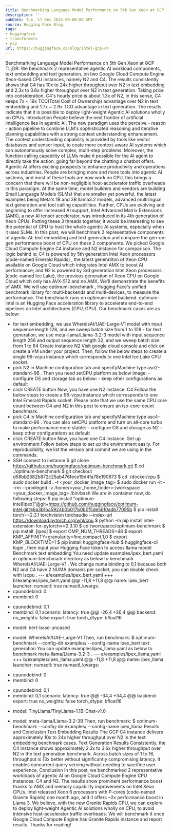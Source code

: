 ```yaml
---
title: Benchmarking Language Model Performance on 5th Gen Xeon at GCP
description: ''
pubDate: Tue, 17 Dec 2024 00:00:00 GMT
source: Hugging Face Blog
tags:
- huggingface
- transformers
- nlp
url: https://huggingface.co/blog/intel-gcp-c4
---
```


Benchmarking Language Model Performance on 5th Gen Xeon at GCP
TL;DR: We benchmark 2 representative agentic AI workload components, text embedding and text generation, on two Google Cloud Compute Engine Xeon-based CPU instances, namely N2 and C4. The results consistently shows that C4 has 10x to 24x higher throughput over N2 in text embedding and 2.3x to 3.6x higher throughput over N2 in text generation. Taking price into consideration, C4's hourly price is about 1.3x of N2, in this sense, C4 keeps 7x ~ 19x TCO(Total Cost of Ownership) advantage over N2 in text embedding and 1.7x ~ 2.9x TCO advantage in text generation. The results indicate that it is possible to deploy light-weight Agentic AI solutions wholly on CPUs.
Introduction
People believe the next frontier of artificial intelligence lies in agentic AI. The new paradigm uses the perceive - reason - action
pipeline to combine LLM's sophisticated reasoning and iterative planning capabilities with a strong context understanding enhancement. The context understanding capability is provided by tools like vector databases and sensor input, to ceate more context-aware AI systems which can autonomously solve complex, multi-step problems. Moreover, the function calling capability of LLMs make it possible for the AI agent to directly take the action, going far beyond the chatting a chatbot offers. Agentic AI offers exciting prospects to enhance productivity and operations across industries.
People are bringing more and more tools into agentic AI systems, and most of these tools are now work on CPU, this brings a concern that there will be non-negligible host-accelerator traffic overheads in this paradigm. At the same time, model builders and vendors are building Small Language Models (SLMs) that are smaller yet powerful, the latest examples being Meta's 1B and 3B llama3.2 models, advanced multilingual text generation and tool calling capabilities. Further, CPUs are evolving and beginning to offer increased AI support, Intel Advanced Matrix Extensions (AMX), a new AI tensor accelerator, was introduced in its 4th generation of Xeon CPUs. Putting these 3 threads together, it would be interesting to see the potential of CPU to host the whole agentic AI systems, especially when it uses SLMs.
In this post, we will benchmark 2 representative components of agentic AI: text embedding and text generation and compare the gen-on-gen performance boost of CPU on these 2 components. We picked Google Cloud Compute Engine C4 instance and N2 instance for comparison. The logic behind is: C4 is powered by 5th generation Intel Xeon processors (code-named Emerald Rapids) , the latest generatiton of Xeon CPU available on Google Cloud which integrates Intel AMX to boost AI performance; and N2 is powered by 3rd generation Intel Xeon processors (code-named Ice Lake), the previous generation of Xeon CPU on Google Cloud which only has AVX-512 and no AMX. We'll demonstrate the benefits of AMX.
We will use optimum-benchmark
, Hugging Face's unified benchmark library for multi-backends and multi-devices, to measure the performance. The benchmark runs on optimum-intel
backend. optimum-intel
is an Hugging Face acceleration library to accelerate end-to-end pipelines on Intel architectures (CPU, GPU). Our benchmark cases are as below:
- for text embedding, we use
WhereIsAI/UAE-Large-V1
model with input sequence length 128, and we sweep batch size from 1 to 128 - for text generation, we use
meta-llama/Llama-3.2-3
model with input sequence length 256 and output sequence length 32, and we sweep batch size from 1 to 64
Create instance
N2
Visit google cloud console and click on create a VM
under your project. Then, follow the below steps to create a single 96-vcpu instance which corresponds to one Intel Ice Lake CPU socket.
- pick N2 in
Machine configuration
tab and specifyMachine type
asn2-standard-96
. Then you need setCPU platform
as below image: - configure
OS and storage
tab as below: - keep other configurations as default
- click
CREATE
button
Now, you have one N2 instance.
C4
Follow the below steps to create a 96-vcpu instance which corresponds to one Intel Emerald Rapids socket. Please note that we use the same CPU core count between C4 and N2 in this post to ensure an iso-core-count benchmark.
- pick C4 in
Machine configuration
tab and specifyMachine type
asc4-standard-96
. You can also setCPU platform
and turn on all-core turbo to make performance more stable: - configure
OS and storage
as N2 - keep other configurations as default
- click
CREATE
button
Now, you have one C4 instance.
Set up environment
Follow below steps to set up the environment easily. For reproducibility, we list the version and commit we are using in the commands.
- SSH connect to instance
$ git clone https://github.com/huggingface/optimum-benchmark.git
$ cd ./optimum-benchmark
$ git checkout d58bb2582b872c25ab476fece19d4fa78e190673
$ cd ./docker/cpu
$ sudo docker build . -t <your_docker_image_tag>
$ sudo docker run -it --rm --privileged -v /home/<your_home_folder>:/workspace <your_docker_image_tag> /bin/bash
We are in container now, do following steps:
$ pip install "optimum-intel[ipex]"@git+https://github.com/huggingface/optimum-intel.git@6a3b1ba5924b0b017b0b0f5de5b10adb77095b
$ pip install torch==2.3.1 torchvision torchaudio --index-url https://download.pytorch.org/whl/cpu
$ python -m pip install intel-extension-for-pytorch==2.3.10
$ cd /workspace/optimum-benchmark
$ pip install .[ipex]
$ export OMP_NUM_THREADS=48
$ export KMP_AFFINITY=granularity=fine,compact,1,0
$ export KMP_BLOCKTIME=1
$ pip install huggingface-hub
$ huggingface-cli login
, then input your Hugging Face token to access llama model
Benchmark
text embedding
You need update examples/ipex_bert.yaml
in optimum-benchmark
directory as below to benchmark WhereIsAI/UAE-Large-V1
. We change numa binding to 0,1
because both N2 and C4 have 2 NUMA domains per socket, you can double check with lscpu
.
--- a/examples/ipex_bert.yaml
+++ b/examples/ipex_bert.yaml
@@ -11,8 +11,8 @@ name: ipex_bert
launcher:
numactl: true
numactl_kwargs:
- cpunodebind: 0
- membind: 0
+ cpunodebind: 0,1
+ membind: 0,1
scenario:
latency: true
@@ -26,4 +26,4 @@ backend:
no_weights: false
export: true
torch_dtype: bfloat16
- model: bert-base-uncased
+ model: WhereIsAI/UAE-Large-V1
Then, run benchmark:
$ optimum-benchmark --config-dir examples/ --config-name ipex_bert
text generation
You can update examples/ipex_llama.yaml
as below to benchmark meta-llama/Llama-3.2-3
.
--- a/examples/ipex_llama.yaml
+++ b/examples/ipex_llama.yaml
@@ -11,8 +11,8 @@ name: ipex_llama
launcher:
numactl: true
numactl_kwargs:
- cpunodebind: 0
- membind: 0
+ cpunodebind: 0,1
+ membind: 0,1
scenario:
latency: true
@@ -34,4 +34,4 @@ backend:
export: true
no_weights: false
torch_dtype: bfloat16
- model: TinyLlama/TinyLlama-1.1B-Chat-v1.0
+ model: meta-llama/Llama-3.2-3B
Then, run benchmark:
$ optimum-benchmark --config-dir examples/ --config-name ipex_llama
Results and Conclusion
Text Embedding Results
The GCP C4 instance delivers approximately 10x to 24x higher throughput over N2 in the text embedding benchmark cases.
Text Generation Results
Consistently, the C4 instance shows approximately 2.3x to 3.6x higher throughput over N2 in the text generation benchmark. Across batch sizes of 1 to 16, throughput is 13x better without significantly compromising latency. It enables concurrent query serving without needing to sacrifice user experience.
Conclusion
In this post, we benchmarked 2 representative workloads of agentic AI on Google Cloud Compute Engine CPU instances: C4 and N2. The results show prominent performance boost thanks to AMX and memory capability improvements on Intel Xeon CPUs. Intel released Xeon 6 processors with P-cores (code-named Granite Rapids) one month ago, and it offers ~2x performance boost in Llama 3. We believe, with the new Granite Rapids CPU, we can explore to deploy light-weight Agentic AI solutions wholly on CPU, to avoid intensive host-accelerator traffic overheads. We will benchmark it once Google Cloud Compute Engine has Granite Rapids instance and report results.
Thanks for reading!